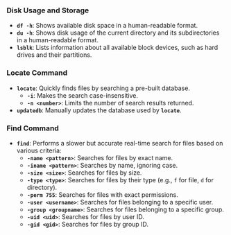 ### Disk Usage and Storage

- **`df -h`**: Shows available disk space in a human-readable format.
- **`du -h`**: Shows disk usage of the current directory and its subdirectories in a human-readable format.
- **`lsblk`**: Lists information about all available block devices, such as hard drives and their partitions.

### Locate Command

- **`locate`**: Quickly finds files by searching a pre-built database.
  - **`-i`**: Makes the search case-insensitive.
  - **`-n <number>`**: Limits the number of search results returned.
- **`updatedb`**: Manually updates the database used by **`locate`**.

### Find Command

- **`find`**: Performs a slower but accurate real-time search for files based on various criteria:
  - **`-name <pattern>`**: Searches for files by exact name.
  - **`-iname <pattern>`**: Searches by name, ignoring case.
  - **`-size <size>`**: Searches for files by size.
  - **`-type <type>`**: Searches for files by their type (e.g., `f` for file, `d` for directory).
  - **`-perm 755`**: Searches for files with exact permissions.
  - **`-user <username>`**: Searches for files belonging to a specific user.
  - **`-group <groupname>`**: Searches for files belonging to a specific group.
  - **`-uid <uid>`**: Searches for files by user ID.
  - **`-gid <gid>`**: Searches for files by group ID.
